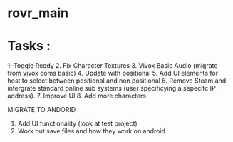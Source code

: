 # rovr_main
 
# Tasks :

~~1. Toggle Ready~~
2. Fix Character Textures
3. Vivox Basic Audio (migrate from vivox coms basic)
4. Update with positional
5. Add UI elements for host to select between positional and non positional
6. Remove Steam and intergrate standard online sub systems (user specificying a sepecifc IP address).
7. Improve UI
8. Add more characters


MIGRATE TO ANDORID 
1. Add UI functionality (look at test project)
2. Work out save files and how they work on android 
